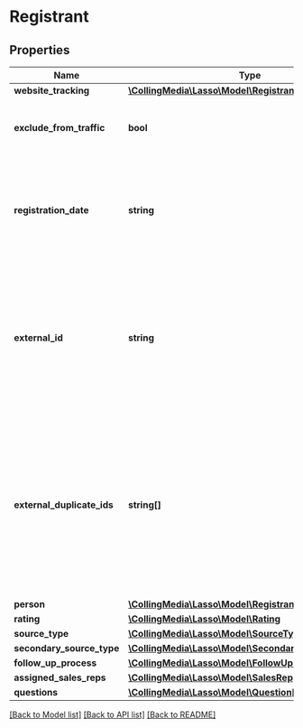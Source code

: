 # Registrant

## Properties
Name | Type | Description | Notes
------------ | ------------- | ------------- | -------------
**website_tracking** | [**\CollingMedia\Lasso\Model\RegistrantWebsiteTracking**](RegistrantWebsiteTracking.md) |  | [optional] 
**exclude_from_traffic** | **bool** | Exclude this registrant from traffic reports | [optional] 
**registration_date** | **string** | When the registrant was created in the system. Dates are in ISO 8601 UTC format. | [optional] 
**external_id** | **string** | identifies this registrant in an externally linked system. The external system is determined from the api key | [optional] 
**external_duplicate_ids** | **string[]** | a registrant that has been merged with another will inherit the other&#39;s externalId. This list keeps track of all other externalId&#39;s linked to this single registrant | [optional] 
**person** | [**\CollingMedia\Lasso\Model\RegistrantPersonalInfo**](RegistrantPersonalInfo.md) |  | [optional] 
**rating** | [**\CollingMedia\Lasso\Model\Rating**](Rating.md) |  | [optional] 
**source_type** | [**\CollingMedia\Lasso\Model\SourceType**](SourceType.md) |  | [optional] 
**secondary_source_type** | [**\CollingMedia\Lasso\Model\SecondarySourceType**](SecondarySourceType.md) |  | [optional] 
**follow_up_process** | [**\CollingMedia\Lasso\Model\FollowUpProcess**](FollowUpProcess.md) |  | [optional] 
**assigned_sales_reps** | [**\CollingMedia\Lasso\Model\SalesRep[]**](SalesRep.md) |  | [optional] 
**questions** | [**\CollingMedia\Lasso\Model\Question[]**](Question.md) |  | [optional] 

[[Back to Model list]](../README.md#documentation-for-models) [[Back to API list]](../README.md#documentation-for-api-endpoints) [[Back to README]](../README.md)


